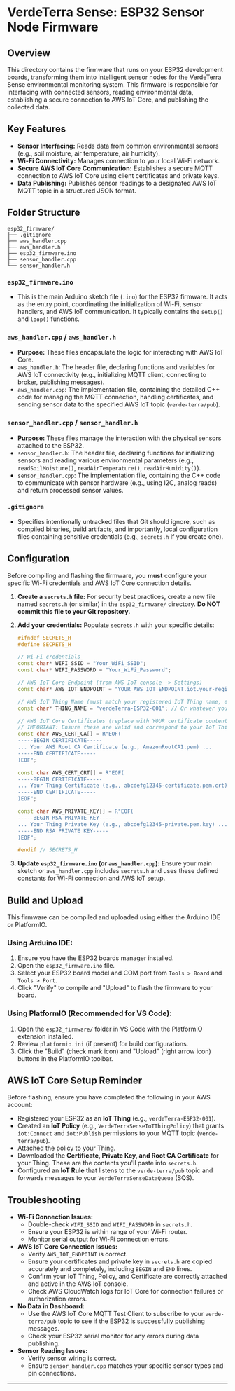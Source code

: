
# VerdeTerra Sense: ESP32 Sensor Node Firmware

## Overview

This directory contains the firmware that runs on your ESP32 development boards, transforming them into intelligent sensor nodes for the VerdeTerra Sense environmental monitoring system. This firmware is responsible for interfacing with connected sensors, reading environmental data, establishing a secure connection to AWS IoT Core, and publishing the collected data.

## Key Features

  * **Sensor Interfacing:** Reads data from common environmental sensors (e.g., soil moisture, air temperature, air humidity).
  * **Wi-Fi Connectivity:** Manages connection to your local Wi-Fi network.
  * **Secure AWS IoT Core Communication:** Establishes a secure MQTT connection to AWS IoT Core using client certificates and private keys.
  * **Data Publishing:** Publishes sensor readings to a designated AWS IoT MQTT topic in a structured JSON format.

## Folder Structure

```
esp32_firmware/
├── .gitignore
├── aws_handler.cpp
├── aws_handler.h
├── esp32_firmware.ino
├── sensor_handler.cpp
└── sensor_handler.h
```

### `esp32_firmware.ino`

  * This is the main Arduino sketch file (`.ino`) for the ESP32 firmware. It acts as the entry point, coordinating the initialization of Wi-Fi, sensor handlers, and AWS IoT communication. It typically contains the `setup()` and `loop()` functions.

### `aws_handler.cpp` / `aws_handler.h`

  * **Purpose:** These files encapsulate the logic for interacting with AWS IoT Core.
  * `aws_handler.h`: The header file, declaring functions and variables for AWS IoT connectivity (e.g., initializing MQTT client, connecting to broker, publishing messages).
  * `aws_handler.cpp`: The implementation file, containing the detailed C++ code for managing the MQTT connection, handling certificates, and sending sensor data to the specified AWS IoT topic (`verde-terra/pub`).

### `sensor_handler.cpp` / `sensor_handler.h`

  * **Purpose:** These files manage the interaction with the physical sensors attached to the ESP32.
  * `sensor_handler.h`: The header file, declaring functions for initializing sensors and reading various environmental parameters (e.g., `readSoilMoisture()`, `readAirTemperature()`, `readAirHumidity()`).
  * `sensor_handler.cpp`: The implementation file, containing the C++ code to communicate with sensor hardware (e.g., using I2C, analog reads) and return processed sensor values.

### `.gitignore`

  * Specifies intentionally untracked files that Git should ignore, such as compiled binaries, build artifacts, and importantly, local configuration files containing sensitive credentials (e.g., `secrets.h` if you create one).

## Configuration

Before compiling and flashing the firmware, you **must** configure your specific Wi-Fi credentials and AWS IoT Core connection details.

1.  **Create a `secrets.h` file:** For security best practices, create a new file named `secrets.h` (or similar) in the `esp32_firmware/` directory. **Do NOT commit this file to your Git repository.**

2.  **Add your credentials:** Populate `secrets.h` with your specific details:

    ```cpp
    #ifndef SECRETS_H
    #define SECRETS_H

    // Wi-Fi credentials
    const char* WIFI_SSID = "Your_WiFi_SSID";
    const char* WIFI_PASSWORD = "Your_WiFi_Password";

    // AWS IoT Core Endpoint (from AWS IoT console -> Settings)
    const char* AWS_IOT_ENDPOINT = "YOUR_AWS_IOT_ENDPOINT.iot.your-region.amazonaws.com";

    // AWS IoT Thing Name (must match your registered IoT Thing name, e.g., verdeTerra-ESP32-001)
    const char* THING_NAME = "verdeTerra-ESP32-001"; // Or whatever your Thing name is

    // AWS IoT Core Certificates (replace with YOUR certificate contents)
    // IMPORTANT: Ensure these are valid and correspond to your IoT Thing
    const char AWS_CERT_CA[] = R"EOF(
    -----BEGIN CERTIFICATE-----
    ... Your AWS Root CA Certificate (e.g., AmazonRootCA1.pem) ...
    -----END CERTIFICATE-----
    )EOF";

    const char AWS_CERT_CRT[] = R"EOF(
    -----BEGIN CERTIFICATE-----
    ... Your Thing Certificate (e.g., abcdefg12345-certificate.pem.crt) ...
    -----END CERTIFICATE-----
    )EOF";

    const char AWS_PRIVATE_KEY[] = R"EOF(
    -----BEGIN RSA PRIVATE KEY-----
    ... Your Thing Private Key (e.g., abcdefg12345-private.pem.key) ...
    -----END RSA PRIVATE KEY-----
    )EOF";

    #endif // SECRETS_H
    ```

3.  **Update `esp32_firmware.ino` (or `aws_handler.cpp`):** Ensure your main sketch or `aws_handler.cpp` includes `secrets.h` and uses these defined constants for Wi-Fi connection and AWS IoT setup.

## Build and Upload

This firmware can be compiled and uploaded using either the Arduino IDE or PlatformIO.

### Using Arduino IDE:

1.  Ensure you have the ESP32 boards manager installed.
2.  Open the `esp32_firmware.ino` file.
3.  Select your ESP32 board model and COM port from `Tools > Board` and `Tools > Port`.
4.  Click "Verify" to compile and "Upload" to flash the firmware to your board.

### Using PlatformIO (Recommended for VS Code):

1.  Open the `esp32_firmware/` folder in VS Code with the PlatformIO extension installed.
2.  Review `platformio.ini` (if present) for build configurations.
3.  Click the "Build" (check mark icon) and "Upload" (right arrow icon) buttons in the PlatformIO toolbar.

## AWS IoT Core Setup Reminder

Before flashing, ensure you have completed the following in your AWS account:

  * Registered your ESP32 as an **IoT Thing** (e.g., `verdeTerra-ESP32-001`).
  * Created an **IoT Policy** (e.g., `VerdeTerraSenseIoTThingPolicy`) that grants `iot:Connect` and `iot:Publish` permissions to your MQTT topic (`verde-terra/pub`).
  * Attached the policy to your Thing.
  * Downloaded the **Certificate, Private Key, and Root CA Certificate** for your Thing. These are the contents you'll paste into `secrets.h`.
  * Configured an **IoT Rule** that listens to the `verde-terra/pub` topic and forwards messages to your `VerdeTerraSenseDataQueue` (SQS).

## Troubleshooting

  * **Wi-Fi Connection Issues:**
      * Double-check `WIFI_SSID` and `WIFI_PASSWORD` in `secrets.h`.
      * Ensure your ESP32 is within range of your Wi-Fi router.
      * Monitor serial output for Wi-Fi connection errors.
  * **AWS IoT Core Connection Issues:**
      * Verify `AWS_IOT_ENDPOINT` is correct.
      * Ensure your certificates and private key in `secrets.h` are copied accurately and completely, including `BEGIN` and `END` lines.
      * Confirm your IoT Thing, Policy, and Certificate are correctly attached and active in the AWS IoT console.
      * Check AWS CloudWatch logs for IoT Core for connection failures or authorization errors.
  * **No Data in Dashboard:**
      * Use the AWS IoT Core MQTT Test Client to subscribe to your `verde-terra/pub` topic to see if the ESP32 is successfully publishing messages.
      * Check your ESP32 serial monitor for any errors during data publishing.
  * **Sensor Reading Issues:**
      * Verify sensor wiring is correct.
      * Ensure `sensor_handler.cpp` matches your specific sensor types and pin connections.

-----
